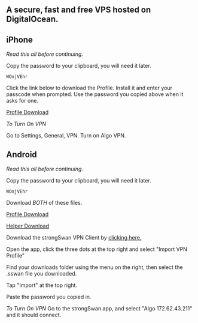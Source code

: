 ## A secure, fast and free VPS hosted on DigitalOcean.

## iPhone
*Read this all before continuing.*

Copy the password to your clipboard, you will need it later.

`WOnjVEhr`

Click the link below to download the Profile. Install it and enter your passcode when prompted. Use the password you copied above when it asks for one.

[Profile Download](https://raw.githubusercontent.com/connectingsilverstonevps/connectingsilverstonevps.github.io/master/digitalocean.mobileconfig)

*To Turn On VPN*

Go to Settings, General, VPN. Turn on Algo VPN.

## Android
*Read this all before continuing.*

Copy the password to your clipboard, you will need it later.

`WOnjVEhr`

Download *BOTH* of these files.

[Profile Download](https://github.com/connectingsilverstonevps/connectingsilverstonevps.github.io/blob/master/android_digitalocean.sswan)

[Helper Download](https://github.com/connectingsilverstonevps/connectingsilverstonevps.github.io/blob/master/android_digitalocean_helper.html)

Download the strongSwan VPN Client by [clicking here.](https://play.google.com/store/apps/details?id=org.strongswan.android)

Open the app, click the three dots at the top right and select "Import VPN Profile"

Find your downloads folder using the menu on the right, then select the .sswan file you downloaded.

Tap "Import" at the top right.

Paste the password you copied in.

*To Turn On VPN*
Go to the strongSwan app, and select "Algo 172.62.43.211" and it should connect.
